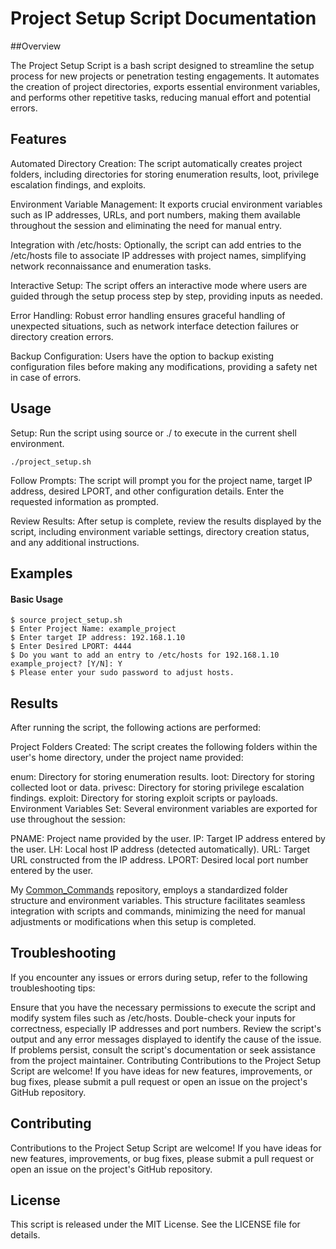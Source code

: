 # Project Setup Script Documentation

##Overview

The Project Setup Script is a bash script designed to streamline the setup process for new projects or penetration testing engagements. It automates the creation of project directories, exports essential environment variables, and performs other repetitive tasks, reducing manual effort and potential errors.

## Features
Automated Directory Creation: The script automatically creates project folders, including directories for storing enumeration results, loot, privilege escalation findings, and exploits.

Environment Variable Management: It exports crucial environment variables such as IP addresses, URLs, and port numbers, making them available throughout the session and eliminating the need for manual entry.

Integration with /etc/hosts: Optionally, the script can add entries to the /etc/hosts file to associate IP addresses with project names, simplifying network reconnaissance and enumeration tasks.

Interactive Setup: The script offers an interactive mode where users are guided through the setup process step by step, providing inputs as needed.

Error Handling: Robust error handling ensures graceful handling of unexpected situations, such as network interface detection failures or directory creation errors.

Backup Configuration: Users have the option to backup existing configuration files before making any modifications, providing a safety net in case of errors.

## Usage
Setup: Run the script using source or ./ to execute in the current shell environment.
```
./project_setup.sh
```
Follow Prompts: The script will prompt you for the project name, target IP address, desired LPORT, and other configuration details. Enter the requested information as prompted.

Review Results: After setup is complete, review the results displayed by the script, including environment variable settings, directory creation status, and any additional instructions.

## Examples

#### Basic Usage
```
$ source project_setup.sh
$ Enter Project Name: example_project
$ Enter target IP address: 192.168.1.10
$ Enter Desired LPORT: 4444
$ Do you want to add an entry to /etc/hosts for 192.168.1.10 example_project? [Y/N]: Y
$ Please enter your sudo password to adjust hosts.
```

## Results
After running the script, the following actions are performed:

Project Folders Created: The script creates the following folders within the user's home directory, under the project name provided:

enum: Directory for storing enumeration results.
loot: Directory for storing collected loot or data.
privesc: Directory for storing privilege escalation findings.
exploit: Directory for storing exploit scripts or payloads.
Environment Variables Set: Several environment variables are exported for use throughout the session:

PNAME: Project name provided by the user.
IP: Target IP address entered by the user.
LH: Local host IP address (detected automatically).
URL: Target URL constructed from the IP address.
LPORT: Desired local port number entered by the user.

My [Common_Commands](https://github.com/CyberLocc/Common_Commands) repository, employs a standardized folder structure and environment variables. This structure facilitates seamless integration with scripts and commands, minimizing the need for manual adjustments or modifications when this setup is completed. 

## Troubleshooting

If you encounter any issues or errors during setup, refer to the following troubleshooting tips:

Ensure that you have the necessary permissions to execute the script and modify system files such as /etc/hosts.
Double-check your inputs for correctness, especially IP addresses and port numbers.
Review the script's output and any error messages displayed to identify the cause of the issue.
If problems persist, consult the script's documentation or seek assistance from the project maintainer.
Contributing
Contributions to the Project Setup Script are welcome! If you have ideas for new features, improvements, or bug fixes, please submit a pull request or open an issue on the project's GitHub repository.

## Contributing
Contributions to the Project Setup Script are welcome! If you have ideas for new features, improvements, or bug fixes, please submit a pull request or open an issue on the project's GitHub repository.

## License
This script is released under the MIT License. See the LICENSE file for details.
